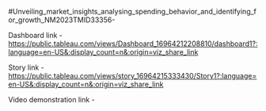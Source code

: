 #Unveiling_market_insights_analysing_spending_behavior_and_identifying_for_growth_NM2023TMID33356-


Dashboard link - https://public.tableau.com/views/Dashboard_16964212208810/dashboard1?:language=en-US&:display_count=n&:origin=viz_share_link

Story link - https://public.tableau.com/views/story_16964215333430/Story1?:language=en-US&:display_count=n&:origin=viz_share_link

Video demonstration link - 
